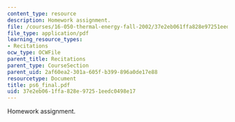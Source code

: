 ```yaml
---
content_type: resource
description: Homework assignment.
file: /courses/16-050-thermal-energy-fall-2002/37e2eb061ffa828e97251eedc0498e17_ps6_final.pdf
file_type: application/pdf
learning_resource_types:
- Recitations
ocw_type: OCWFile
parent_title: Recitations
parent_type: CourseSection
parent_uid: 2af60ea2-301a-605f-b399-896a0de17e88
resourcetype: Document
title: ps6_final.pdf
uid: 37e2eb06-1ffa-828e-9725-1eedc0498e17
---
```

Homework assignment.

